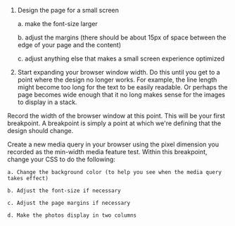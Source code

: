 1. Design the page for a small screen

    a. make the font-size larger

    b. adjust the margins (there should be about 15px of space between the edge of your page and the content)

    c. adjust anything else that makes a small screen experience optimized
    
2. Start expanding your browser window width. Do this until you get to a point where the design no longer works. For example, the line length might become too long for the text to be easily readable. Or perhaps the page becomes wide enough that it no long makes sense for the images to display in a stack.

Record the width of the browser window at this point. This will be your first breakpoint. A breakpoint is simply a point at which we're defining that the design should change.

Create a new media query in your browser using the pixel dimension you recorded as the min-width media feature test. Within this breakpoint, change your CSS to do the following:

    a. Change the background color (to help you see when the media query takes effect)
    
    b. Adjust the font-size if necessary
    
    c. Adjust the page margins if necessary
    
    d. Make the photos display in two columns